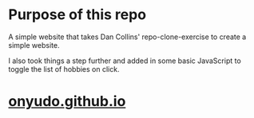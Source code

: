 # Purpose of this repo

A simple website that takes Dan Collins' repo-clone-exercise to create a simple website.

I also took things a step further and added in some basic JavaScript to toggle the list of hobbies on click.



# [onyudo.github.io](https://duckduckgo.com)
